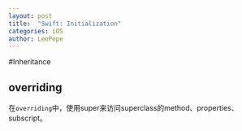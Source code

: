```yaml
---
layout: post
title:  "Swift: Initialization"
categories: iOS
author: LeePepe
---
```


#Inheritance

## overriding 

在`overriding`中，使用super来访问superclass的method、properties、subscript。